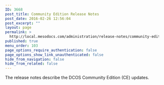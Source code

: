 ```yaml
---
ID: 3668
post_title: Community Edition Release Notes
post_date: 2016-02-26 12:56:04
post_excerpt: ""
layout: page
permalink: >
  http://local.mesodocs.com/administration/release-notes/community-edition-release-notes-2/
published: true
menu_order: 103
page_options_require_authentication: false
page_options_show_link_unauthenticated: false
hide_from_navigation: false
hide_from_related: false
---
```

The release notes describe the DCOS Community Edition (CE) updates.